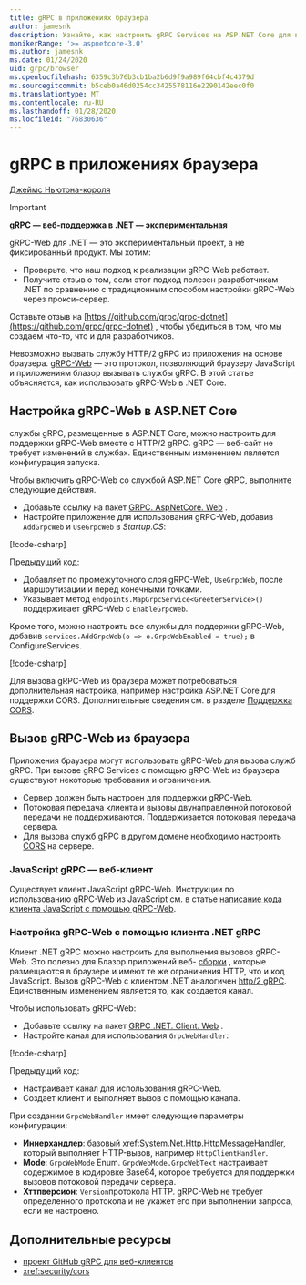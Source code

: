 ```yaml
---
title: gRPC в приложениях браузера
author: jamesnk
description: Узнайте, как настроить gRPC Services на ASP.NET Core для вызова из приложений браузера с помощью gRPC-Web.
monikerRange: '>= aspnetcore-3.0'
ms.author: jamesnk
ms.date: 01/24/2020
uid: grpc/browser
ms.openlocfilehash: 6359c3b76b3cb1ba2b6d9f9a989f64cbf4c4379d
ms.sourcegitcommit: b5ceb0a46d0254cc3425578116e2290142eec0f0
ms.translationtype: MT
ms.contentlocale: ru-RU
ms.lasthandoff: 01/28/2020
ms.locfileid: "76830636"
---
```

# <a name="grpc-in-browser-apps"></a>gRPC в приложениях браузера

[Джеймс Ньютона-короля](https://twitter.com/jamesnk)

> [!IMPORTANT]
> **gRPC — веб-поддержка в .NET — экспериментальная**
>
> gRPC-Web для .NET — это экспериментальный проект, а не фиксированный продукт. Мы хотим:
>
> * Проверьте, что наш подход к реализации gRPC-Web работает.
> * Получите отзыв о том, если этот подход полезен разработчикам .NET по сравнению с традиционным способом настройки gRPC-Web через прокси-сервер.
>
> Оставьте отзыв на [https://github.com/grpc/grpc-dotnet](https://github.com/grpc/grpc-dotnet) , чтобы убедиться в том, что мы создаем что-то, что и для разработчиков.

Невозможно вызвать службу HTTP/2 gRPC из приложения на основе браузера. [gRPC-Web](https://github.com/grpc/grpc/blob/master/doc/PROTOCOL-WEB.md) — это протокол, позволяющий браузеру JavaScript и приложениям блазор вызывать службы gRPC. В этой статье объясняется, как использовать gRPC-Web в .NET Core.

## <a name="configure-grpc-web-in-aspnet-core"></a>Настройка gRPC-Web в ASP.NET Core

службы gRPC, размещенные в ASP.NET Core, можно настроить для поддержки gRPC-Web вместе с HTTP/2 gRPC. gRPC — веб-сайт не требует изменений в службах. Единственным изменением является конфигурация запуска.

Чтобы включить gRPC-Web со службой ASP.NET Core gRPC, выполните следующие действия.

* Добавьте ссылку на пакет [GRPC. AspNetCore. Web](https://www.nuget.org/packages/Grpc.AspNetCore.Web) .
* Настройте приложение для использования gRPC-Web, добавив `AddGrpcWeb` и `UseGrpcWeb` в *Startup.CS*:

[!code-csharp[](~/grpc/browser/sample/Startup.cs?name=snippet_1&highlight=3,10,14)]

Предыдущий код:

* Добавляет по промежуточного слоя gRPC-Web, `UseGrpcWeb`, после маршрутизации и перед конечными точками.
* Указывает метод `endpoints.MapGrpcService<GreeterService>()` поддерживает gRPC-Web с `EnableGrpcWeb`. 

Кроме того, можно настроить все службы для поддержки gRPC-Web, добавив `services.AddGrpcWeb(o => o.GrpcWebEnabled = true);` в ConfigureServices.

[!code-csharp[](~/grpc/browser/sample/AllServicesSupportExample_Startup.cs?name=snippet_1&highlight=5,12,16)]

Для вызова gRPC-Web из браузера может потребоваться дополнительная настройка, например настройка ASP.NET Core для поддержки CORS. Дополнительные сведения см. в разделе [Поддержка CORS](xref:security/cors).

## <a name="call-grpc-web-from-the-browser"></a>Вызов gRPC-Web из браузера

Приложения браузера могут использовать gRPC-Web для вызова служб gRPC. При вызове gRPC Services с помощью gRPC-Web из браузера существуют некоторые требования и ограничения.

* Сервер должен быть настроен для поддержки gRPC-Web.
* Потоковая передача клиента и вызовы двунаправленной потоковой передачи не поддерживаются. Поддерживается потоковая передача сервера.
* Для вызова служб gRPC в другом домене необходимо настроить [CORS](xref:security/cors) на сервере.

### <a name="javascript-grpc-web-client"></a>JavaScript gRPC — веб-клиент

Существует клиент JavaScript gRPC-Web. Инструкции по использованию gRPC-Web из JavaScript см. в статье [написание кода клиента JavaScript с помощью gRPC-Web](https://github.com/grpc/grpc-web/tree/master/net/grpc/gateway/examples/helloworld#write-client-code).

### <a name="configure-grpc-web-with-the-net-grpc-client"></a>Настройка gRPC-Web с помощью клиента .NET gRPC

Клиент .NET gRPC можно настроить для выполнения вызовов gRPC-Web. Это полезно для Блазор приложений веб- [сборки](xref:blazor/index#blazor-webassembly) , которые размещаются в браузере и имеют те же ограничения HTTP, что и код JavaScript. Вызов gRPC-Web с клиентом .NET аналогичен [http/2 gRPC](xref:grpc/client). Единственным изменением является то, как создается канал.

Чтобы использовать gRPC-Web:

* Добавьте ссылку на пакет [GRPC .NET. Client. Web](https://www.nuget.org/packages/Grpc.Net.Client.Web) .
* Настройте канал для использования `GrpcWebHandler`:

[!code-csharp[](~/grpc/browser/sample/Handler.cs?name=snippet_1)]

Предыдущий код:

* Настраивает канал для использования gRPC-Web.
* Создает клиент и выполняет вызов с помощью канала.

При создании `GrpcWebHandler` имеет следующие параметры конфигурации:

* **Иннерхандлер**: базовый <xref:System.Net.Http.HttpMessageHandler>, который выполняет HTTP-вызов, например `HttpClientHandler`.
* **Mode**: `GrpcWebMode` Enum. `GrpcWebMode.GrpcWebText` настраивает содержимое в кодировке Base64, которое требуется для поддержки вызовов потоковой передачи сервера.
* **Хттпверсион**: `Version`протокола HTTP. gRPC-Web не требует определенного протокола и не укажет его при выполнении запроса, если не настроено.

## <a name="additional-resources"></a>Дополнительные ресурсы

* [проект GitHub gRPC для веб-клиентов](https://github.com/grpc/grpc-web)
* <xref:security/cors>
